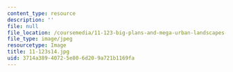 ```yaml
---
content_type: resource
description: ''
file: null
file_location: /coursemedia/11-123-big-plans-and-mega-urban-landscapes-spring-2014/3714a38940725e806d209a721b1169fa_11-123s14.jpg
file_type: image/jpeg
resourcetype: Image
title: 11-123s14.jpg
uid: 3714a389-4072-5e80-6d20-9a721b1169fa
---
```

